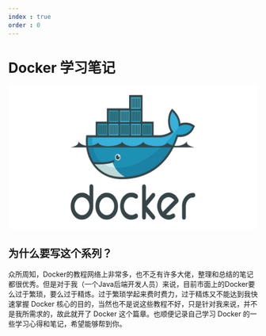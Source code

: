 ```yaml
---
index : true
order : 0
---
```

# Docker 学习笔记

![](../../../assets/docker-install/2024-01-09-11-18-04.png)

## 为什么要写这个系列？

众所周知，Docker的教程网络上非常多，也不乏有许多大佬，整理和总结的笔记都很优秀。但是对于我（一个Java后端开发人员）来说，目前市面上的Docker要么过于繁琐，要么过于精炼。过于繁琐学起来费时费力，过于精炼又不能达到我快速掌握 Docker 核心的目的，当然也不是说这些教程不好，只是针对我来说，并不是我所需求的，故此就开了 Docker 这个篇章。也顺便记录自己学习 Docker 的一些学习心得和笔记，希望能够帮到你。


<!-- 用于限制高度 -->
<div class="catalog-display-container">
  <AutoCatalog base='/dev-tools/docker/'  index='true'
  hideHeading='true'/>
</div>
